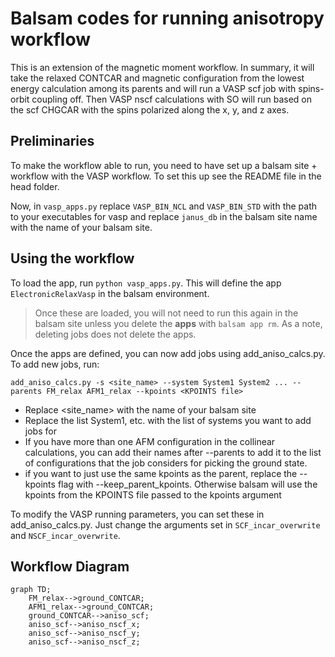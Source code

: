 # Balsam codes for running anisotropy workflow

This is an extension of the magnetic moment workflow. In summary, it will take the relaxed CONTCAR and magnetic configuration from the lowest energy calculation among its parents and will run a VASP scf job with spins-orbit coupling off. Then VASP nscf calculations with SO will run based on the scf CHGCAR  with the spins polarized along the x, y, and z axes.

## Preliminaries

To make the workflow able to run, you need to have set up a balsam site + workflow with the VASP workflow. To set this up see the README file in the head folder.

Now, in `vasp_apps.py` replace `VASP_BIN_NCL` and `VASP_BIN_STD` with the path to your executables for vasp and replace `janus_db` in the balsam site name with the name of your balsam site.

## Using the workflow

To load the app, run `python vasp_apps.py`. This will define the app `ElectronicRelaxVasp` in the balsam environment. 

> Once these are loaded, you will not need to run this again in the balsam site unless you delete the **apps** with `balsam app rm`. As a note, deleting jobs does not delete the apps.

Once the apps are defined, you can now add jobs using add_aniso_calcs.py. To add new jobs, run:

```
add_aniso_calcs.py -s <site_name> --system System1 System2 ... --parents FM_relax AFM1_relax --kpoints <KPOINTS file> 
```

 - Replace <site_name> with the name of your balsam site
 - Replace the list System1, etc. with the list of systems you want to add jobs for
 - If you have more than one AFM configuration in the collinear calculations, you can add their names after --parents to add it to the list of configurations that the job considers for picking the ground state. 
 - if you want to just use the same kpoints as the parent, replace the --kpoints flag with --keep_parent_kpoints. Otherwise balsam will use the kpoints from the KPOINTS file passed to the kpoints argument

To modify the VASP running parameters, you can set these in add_aniso_calcs.py. Just change the arguments set in `SCF_incar_overwrite` and `NSCF_incar_overwrite`.

## Workflow Diagram

```mermaid
graph TD;
    FM_relax-->ground_CONTCAR;
    AFM1_relax-->ground_CONTCAR;
    ground_CONTCAR-->aniso_scf;
    aniso_scf-->aniso_nscf_x;
    aniso_scf-->aniso_nscf_y;
    aniso_scf-->aniso_nscf_z;
```